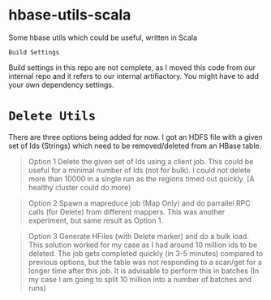 # hbase-utils-scala
Some hbase utils which could be useful, written in Scala

`Build Settings`

Build settings in this repo are not complete, as I moved this code from our internal repo and it refers to our internal
artifiactory. You might have to add your own dependency settings.

`Delete Utils`
============
There are three options being added for now. I got an HDFS file with a given set of Ids (Strings) which need to be
removed/deleted from an HBase table.

> Option 1
  Delete the given set of Ids using a client job. This could be useful for a minimal number of Ids (not for bulk).
  I could not delete more than 10000 in a single run as the regions timed out quickly. (A healthy cluster could do more)

> Option 2
  Spawn a mapreduce job (Map Only) and do parrallel RPC calls (for Delete) from  different mappers.
  This was another experiment, but same result as Option 1.
 
> Option 3
  Generate HFiles (with Delete marker) and do a bulk load. This solution worked for my case as I had around
  10 million ids to be deleted. The job gets completed quickly (in 3-5 minutes) compared to previous options,
  but the table was not responding to a scan/get for a longer time after this job. It is advisable to perform
  this in batches (In my case I am going to split 10 million into a number of batches and runs)
 
